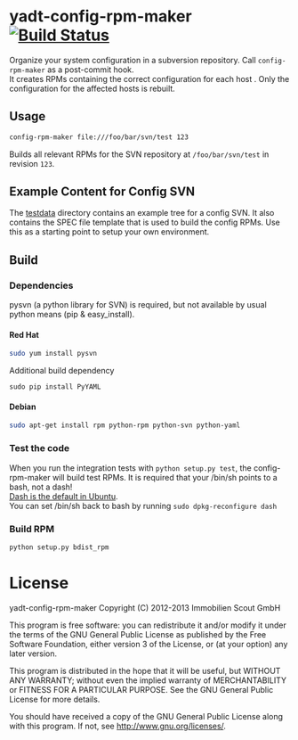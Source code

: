 yadt-config-rpm-maker [![Build Status](https://travis-ci.org/yadt/yadt-config-rpm-maker.png?branch=master)](https://travis-ci.org/yadt/yadt-config-rpm-maker)
=====================

Organize your system configuration in a subversion repository.
Call `config-rpm-maker` as a post-commit hook.  
It creates RPMs containing the correct configuration for each host .
Only the configuration for the affected hosts is rebuilt.

## Usage

```bash
config-rpm-maker file:///foo/bar/svn/test 123
```
Builds all relevant RPMs for the SVN repository at `/foo/bar/svn/test` in revision `123`.

## Example Content for Config SVN

The [testdata](https://github.com/yadt/yadt-config-rpm-maker/tree/master/testdata/svn_repo/) directory contains
an example tree for a config SVN. It also contains the SPEC file template that is used to
build the config RPMs. Use this as a starting point to setup your own environment.

## Build

### Dependencies

pysvn (a python library for SVN) is required, but not available by usual python means (pip & easy_install).

#### Red Hat

```bash
sudo yum install pysvn
```

Additional build dependency
```
sudo pip install PyYAML
```

#### Debian

```bash
sudo apt-get install rpm python-rpm python-svn python-yaml
```

### Test the code

When you run the integration tests with `python setup.py test`, the config-rpm-maker will build test RPMs.
It is required that your /bin/sh points to a bash, not a dash!  
[Dash is the default in Ubuntu](https://wiki.ubuntu.com/DashAsBinSh).  
You can set /bin/sh back to bash by running `sudo dpkg-reconfigure dash`

### Build RPM

```bash
python setup.py bdist_rpm
```

License
=======

yadt-config-rpm-maker
Copyright (C) 2012-2013 Immobilien Scout GmbH

This program is free software: you can redistribute it and/or modify
it under the terms of the GNU General Public License as published by
the Free Software Foundation, either version 3 of the License, or
(at your option) any later version.

This program is distributed in the hope that it will be useful,
but WITHOUT ANY WARRANTY; without even the implied warranty of
MERCHANTABILITY or FITNESS FOR A PARTICULAR PURPOSE.  See the
GNU General Public License for more details.

You should have received a copy of the GNU General Public License
along with this program.  If not, see <http://www.gnu.org/licenses/>.
